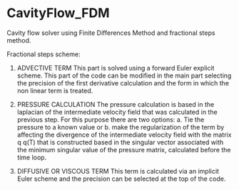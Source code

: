 # CavityFlow_FDM
Cavity flow solver using Finite Differences Method and fractional steps method. 

Fractional steps scheme: 

1. ADVECTIVE TERM
This part is solved using a forward Euler explicit scheme. This part of the code can be modified in the 
main part selecting the precision of the first derivative calculation and the form in which the non linear term is treated. 

2. PRESSURE CALCULATION
The pressure calculation is based in the laplacian of the intermediate velocity field that was calculated in the previous step. For this purpose there are two options: a. Tie the pressure to a known value or b. make the regularization of the term by affecting the divergence of the intermediate velocity field with the matrix q q(T) that is constructed based in the singular vector associated with the minimum singular value of the pressure matrix, calculated before the time loop. 

3. DIFFUSIVE OR VISCOUS TERM
This term is calculated via an implicit Euler scheme and the precision can be selected at the top of the code. 
